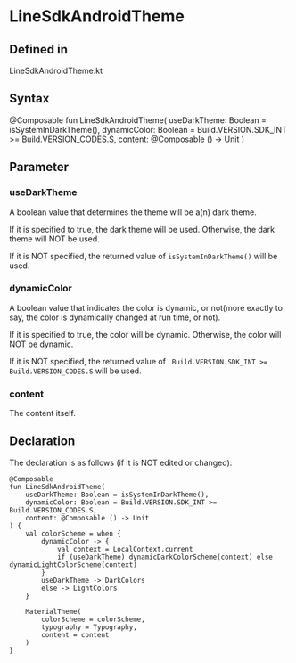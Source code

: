 # LineSdkAndroidTheme
## Defined in
LineSdkAndroidTheme.kt

## Syntax
@Composable
fun LineSdkAndroidTheme(
    useDarkTheme: Boolean = isSystemInDarkTheme(),
    dynamicColor: Boolean = Build.VERSION.SDK_INT >= Build.VERSION_CODES.S,
    content: @Composable () -> Unit
)
## Parameter
### useDarkTheme 
A boolean value that determines the theme will be a(n) dark theme.

If it is specified to true, the dark theme will be used. Otherwise, the dark theme will NOT be used.

If it is NOT specified, the returned value of `isSystemInDarkTheme()` will be used.

### dynamicColor
A boolean value that indicates the color is dynamic, or not(more exactly to say, the color is dynamically changed at run time, or not).

If it is specified to true, the color will be dynamic. Otherwise, the color will NOT be dynamic.

If it is NOT specified, the returned value of ` Build.VERSION.SDK_INT >= Build.VERSION_CODES.S` will be used.

### content
The content itself.

## Declaration
The declaration is as follows (if it is NOT edited or changed):

    @Composable
    fun LineSdkAndroidTheme(
        useDarkTheme: Boolean = isSystemInDarkTheme(),
        dynamicColor: Boolean = Build.VERSION.SDK_INT >= Build.VERSION_CODES.S,
        content: @Composable () -> Unit
    ) {
        val colorScheme = when {
            dynamicColor -> {
                val context = LocalContext.current
                if (useDarkTheme) dynamicDarkColorScheme(context) else dynamicLightColorScheme(context)
            }
            useDarkTheme -> DarkColors
            else -> LightColors
        }
    
        MaterialTheme(
            colorScheme = colorScheme,
            typography = Typography,
            content = content
        )
    }
